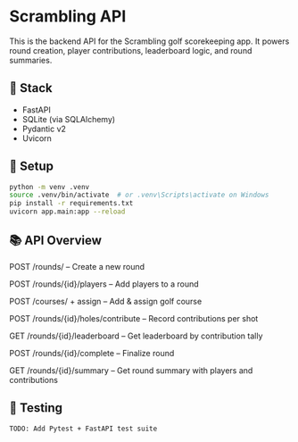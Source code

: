 # Scrambling API

This is the backend API for the Scrambling golf scorekeeping app. It powers round creation, player contributions, leaderboard logic, and round summaries.

## 🚀 Stack

- FastAPI
- SQLite (via SQLAlchemy)
- Pydantic v2
- Uvicorn

## 🔧 Setup

```bash
python -m venv .venv
source .venv/bin/activate  # or .venv\Scripts\activate on Windows
pip install -r requirements.txt
uvicorn app.main:app --reload
```

## 📚 API Overview

POST /rounds/ – Create a new round

POST /rounds/{id}/players – Add players to a round

POST /courses/ + assign – Add & assign golf course

POST /rounds/{id}/holes/contribute – Record contributions per shot

GET /rounds/{id}/leaderboard – Get leaderboard by contribution tally

POST /rounds/{id}/complete – Finalize round

GET /rounds/{id}/summary – Get round summary with players and contributions

## 🧪 Testing

```bash
TODO: Add Pytest + FastAPI test suite
```
